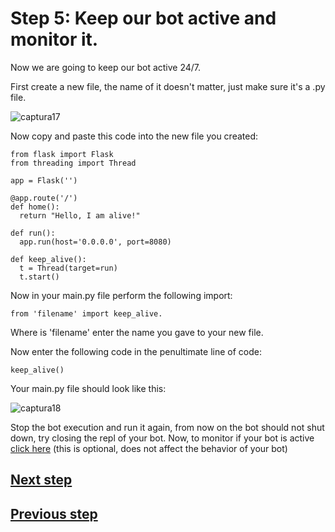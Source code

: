 # Step 5: Keep our bot active and monitor it.



Now we are going to keep our bot active 24/7. 

First create a new file, the name of it doesn't matter, just make sure it's a .py file. 

![captura17](https://github.com/VictorFloresJuarez/Workshop-Bots-on-Discord/blob/main/Resources/captura17.png?raw=true)

Now copy and paste this code into the new file you created:

    from flask import Flask
    from threading import Thread

    app = Flask('')

    @app.route('/')
    def home():
      return "Hello, I am alive!"

    def run():
      app.run(host='0.0.0.0', port=8080)

    def keep_alive():
      t = Thread(target=run)
      t.start()

Now in your main.py file perform the following import:

    from 'filename' import keep_alive. 

Where is 'filename' enter the name you gave to your new file.

Now enter the following code in the penultimate line of code: 

    keep_alive()

Your main.py file should look like this:

![captura18](https://github.com/VictorFloresJuarez/Workshop-Bots-on-Discord/blob/main/Resources/captura18.png?raw=true)

Stop the bot execution and run it again, from now on the bot should not shut down, try closing the repl of your bot.
Now, to monitor if your bot is active [click here](https://github.com/VictorFloresJuarez/Workshop-Bots-on-Discord/blob/main/Sections/Creation%20process/%3EStep2%2B%2B%2B/Monitoring.md) (this is optional, does not affect the behavior of your bot)


## [Next step](https://github.com/VictorFloresJuarez/Workshop-Bots-on-Discord/blob/main/Sections/Creation%20process/%3EStep2%2B%2B%2B/Step6.md)
## [Previous step](https://github.com/VictorFloresJuarez/Workshop-Bots-on-Discord/blob/main/Sections/Creation%20process/%3EStep2%2B%2B%2B/Step4.md)
